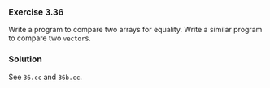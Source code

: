 ### Exercise 3.36

Write a program to compare two arrays for equality. Write a similar program to
compare two `vector`s.

### Solution

See `36.cc` and `36b.cc`.
